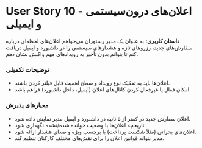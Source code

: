 # User Story 10 - اعلان‌های درون‌سیستمی و ایمیلی

**داستان کاربری:**
به عنوان یک مدیر رستوران می‌خواهم اعلان‌های لحظه‌ای درباره سفارش‌های جدید، رزروهای تازه و هشدارهای سیستمی را در داشبورد و ایمیل دریافت کنم تا بتوانم بدون تأخیر به رویدادهای مهم واکنش نشان دهم.

### توضیحات تکمیلی
- اعلان‌ها باید به تفکیک نوع رویداد و سطح اهمیت قابل فیلتر کردن باشند.
- امکان فعال یا غیرفعال کردن کانال‌های اعلان (ایمیل، داخل داشبورد) فراهم باشد.

### معیارهای پذیرش
- اعلان سفارش جدید در کمتر از ۵ ثانیه در داشبورد و ایمیل مدیر نمایش داده شود.
- تاریخچه اعلان‌ها با وضعیت خوانده شده/نشده نگهداری شود.
- اعلان‌های بحرانی (مثلاً شکست پرداخت) با برچسب ویژه و صدای هشدار ارائه شود.
- مدیر بتواند قوانین اعلان را برای نقش‌های مختلف کارکنان تنظیم کند.
